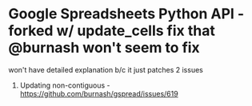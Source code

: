 # Google Spreadsheets Python API - forked w/ update_cells fix that @burnash won't seem to fix

won't have detailed explanation b/c it just patches 2 issues

1. Updating non-contiguous - https://github.com/burnash/gspread/issues/619

